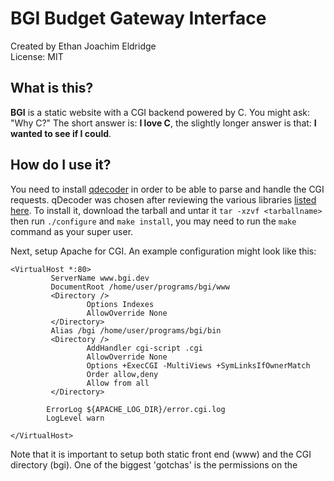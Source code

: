 **BGI** Budget Gateway Interface
=======================================================================

Created by Ethan Joachim Eldridge  
License: MIT

What is this?
-----------------------------------------------------------------------

**BGI** is a static website with a CGI backend powered by C. You might
ask: "Why C?" The short answer is: __I love C__, the slightly longer
answer is that: __I wanted to see if I could__. 

How do I use it?
-----------------------------------------------------------------------

You need to install [qdecoder] in order to be able to parse and handle
the CGI requests. qDecoder was chosen after reviewing the various
libraries [listed here]. To install it, download the tarball and untar
it `tar -xzvf <tarballname>` then run `./configure` and `make install`,
you may need to run the `make` command as your super user.

Next, setup Apache for CGI. An example configuration might look like this:

	<VirtualHost *:80>
	         ServerName www.bgi.dev
	         DocumentRoot /home/user/programs/bgi/www
	         <Directory />
	                 Options Indexes
	                 AllowOverride None
	         </Directory>
	         Alias /bgi /home/user/programs/bgi/bin
	         <Directory />
	                 AddHandler cgi-script .cgi
	                 AllowOverride None
	                 Options +ExecCGI -MultiViews +SymLinksIfOwnerMatch
	                 Order allow,deny
	                 Allow from all
	         </Directory>
	 
	        ErrorLog ${APACHE_LOG_DIR}/error.cgi.log
	        LogLevel warn

	</VirtualHost>

Note that it is important to setup both static front end (www) and the CGI
directory (bgi). One of the biggest 'gotchas' is the permissions on the 






[qdecoder]:http://www.qdecoder.org/wiki/qdecoder
[listed here]:http://cgi.resourceindex.com/programs_and_scripts/c_and_c++/libraries_and_classes/
